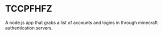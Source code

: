 # TCCPFHFZ
 A node.js app that grabs a list of accounts and logins in through minecraft authentication servers.

